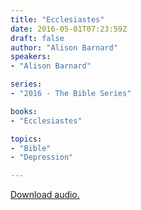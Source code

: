 ```yaml
---
title: "Ecclesiastes"
date: 2016-05-01T07:23:59Z
draft: false
author: "Alison Barnard"
speakers:
- "Alison Barnard"

series:
- "2016 - The Bible Series"

books:
- "Ecclesiastes"

topics:
- "Bible"
- "Depression"

---
```

[Download audio.](https://s3-eu-west-1.amazonaws.com/renownchurch/sermons/2016/05/2016-05-01_Ecclesiastes.mp3)